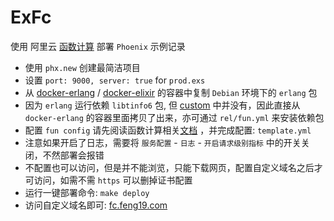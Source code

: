 # ExFc

使用 阿里云 [函数计算](https://help.aliyun.com/product/50980.html) 部署 `Phoenix` 示例记录

- 使用 `phx.new` 创建最简洁项目
- 设置 `port: 9000, server: true` for `prod.exs`
- 从 [docker-erlang](https://github.com/erlang/docker-erlang-otp/blob/6535df7fd98bcfaab3539fd2a374c667f37a2834/23/slim/Dockerfile) / 
  [docker-elixir](https://github.com/erlef/docker-elixir/blob/596458698bd8febec1ce35aca04e86e22b0aa2c7/1.11/slim/Dockerfile) 
  的容器中复制 `Debian` 环境下的 `erlang` 包
- 因为 `erlang` 运行依赖 `libtinfo6` 包, 但 [custom](https://github.com/aliyun/fc-docker/blob/master/custom/run/Dockerfile) 
  中并没有，因此直接从 `docker-erlang` 的容器里面拷贝了出来，亦可通过 `rel/fun.yml` 来安装依赖包
- 配置 `fun config` 请先阅读函数计算相关[文档](https://github.com/alibaba/funcraft/blob/master/docs/specs/2018-04-03-zh-cn.md) ，并完成配置: `template.yml`
- 注意如果开启了日志，需要将 `服务配置` - `日志` - `开启请求级别指标` 中的开关关闭，不然部署会报错
- 不配置也可以访问，但是并不能浏览，只能下载网页，配置自定义域名之后才可访问，如需不需 `https` 可以删掉证书配置
- 运行一键部署命令: `make deploy`
- 访问自定义域名即可: [fc.feng19.com](https://fc.feng19.com)
